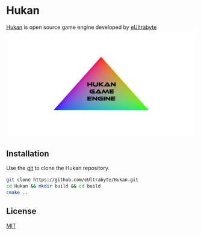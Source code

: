 # Hukan
[Hukan](https://github.com/eUltrabyte/Hukan) is open source game engine developed by [eUltrabyte](https://github.com/eUltrabyte/)
![Alt text](res/hukan-game-engine.png?raw=true "Hukan Game Engine")

## Installation
Use the [git](https://git-scm.com/downloads/) to clone the Hukan repository.
```bash
git clone https://github.com/eUltrabyte/Hukan.git
cd Hukan && mkdir build && cd build
cmake ..
```

## License
[MIT](https://choosealicense.com/licenses/mit/)